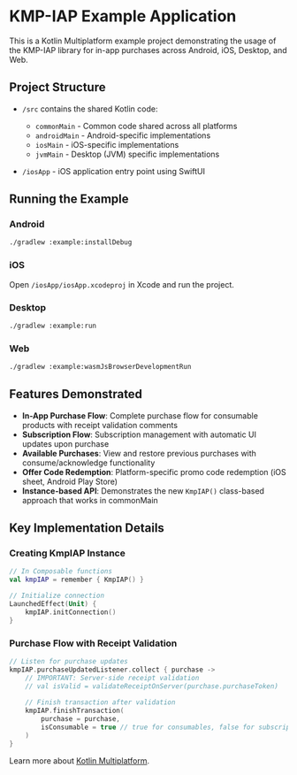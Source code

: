 # KMP-IAP Example Application

This is a Kotlin Multiplatform example project demonstrating the usage of the KMP-IAP library for in-app purchases across Android, iOS, Desktop, and Web.

## Project Structure

* `/src` contains the shared Kotlin code:
  * `commonMain` - Common code shared across all platforms
  * `androidMain` - Android-specific implementations
  * `iosMain` - iOS-specific implementations
  * `jvmMain` - Desktop (JVM) specific implementations

* `/iosApp` - iOS application entry point using SwiftUI

## Running the Example

### Android
```bash
./gradlew :example:installDebug
```

### iOS
Open `/iosApp/iosApp.xcodeproj` in Xcode and run the project.

### Desktop
```bash
./gradlew :example:run
```

### Web
```bash
./gradlew :example:wasmJsBrowserDevelopmentRun
```

## Features Demonstrated

* **In-App Purchase Flow**: Complete purchase flow for consumable products with receipt validation comments
* **Subscription Flow**: Subscription management with automatic UI updates upon purchase
* **Available Purchases**: View and restore previous purchases with consume/acknowledge functionality
* **Offer Code Redemption**: Platform-specific promo code redemption (iOS sheet, Android Play Store)
* **Instance-based API**: Demonstrates the new `KmpIAP()` class-based approach that works in commonMain

## Key Implementation Details

### Creating KmpIAP Instance
```kotlin
// In Composable functions
val kmpIAP = remember { KmpIAP() }

// Initialize connection
LaunchedEffect(Unit) {
    kmpIAP.initConnection()
}
```

### Purchase Flow with Receipt Validation
```kotlin
// Listen for purchase updates
kmpIAP.purchaseUpdatedListener.collect { purchase ->
    // IMPORTANT: Server-side receipt validation
    // val isValid = validateReceiptOnServer(purchase.purchaseToken)
    
    // Finish transaction after validation
    kmpIAP.finishTransaction(
        purchase = purchase,
        isConsumable = true // true for consumables, false for subscriptions
    )
}
```

Learn more about [Kotlin Multiplatform](https://www.jetbrains.com/help/kotlin-multiplatform-dev/get-started.html).

